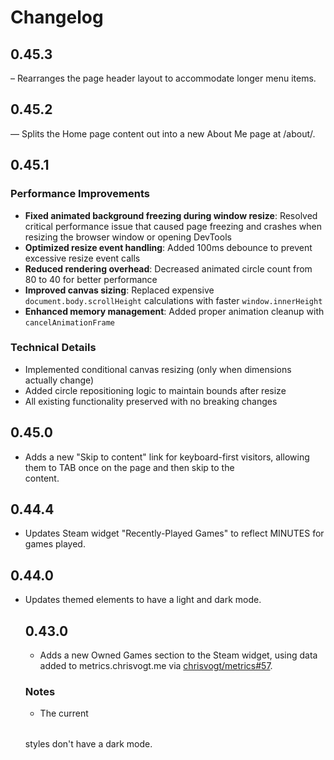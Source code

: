 # Changelog

## 0.45.3

– Rearranges the page header layout to accommodate longer menu items.

## 0.45.2

— Splits the Home page content out into a new About Me page at /about/.

## 0.45.1

### Performance Improvements

- **Fixed animated background freezing during window resize**: Resolved critical performance issue that caused page freezing and crashes when resizing the browser window or opening DevTools
- **Optimized resize event handling**: Added 100ms debounce to prevent excessive resize event calls
- **Reduced rendering overhead**: Decreased animated circle count from 80 to 40 for better performance
- **Improved canvas sizing**: Replaced expensive `document.body.scrollHeight` calculations with faster `window.innerHeight`
- **Enhanced memory management**: Added proper animation cleanup with `cancelAnimationFrame`

### Technical Details

- Implemented conditional canvas resizing (only when dimensions actually change)
- Added circle repositioning logic to maintain bounds after resize
- All existing functionality preserved with no breaking changes

## 0.45.0

- Adds a new "Skip to content" link for keyboard-first visitors, allowing them to TAB once on the page and then skip to the <main> content.

## 0.44.4

- Updates Steam widget "Recently-Played Games" to reflect MINUTES for games played.

## 0.44.0

- Updates themed <table/> elements to have a light and dark mode.

## 0.43.0

- Adds a new Owned Games section to the Steam widget, using data added to metrics.chrisvogt.me via [chrisvogt/metrics#57](https://github.com/chrisvogt/metrics/pull/57).

### Notes

- The current <Table/> styles don't have a dark mode.

